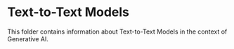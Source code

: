 # Text-to-Text Models

This folder contains information about Text-to-Text Models in the context of Generative AI.